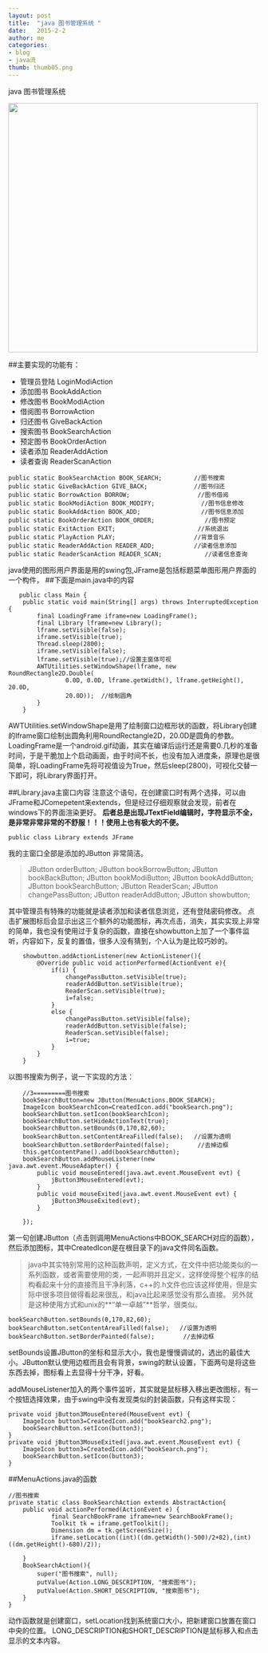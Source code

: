 ```yaml
---
layout: post
title:  "java 图书管理系统 "
date:   2015-2-2
author: me
categories: 
- blog
- java流
thumb: thumb05.png
---
```



java 图书管理系统

<img src="http://liubai.qiniudn.com/Unnamed QQ Screenshot20141126204851.png" style="width:500px;height=248px">

##主要实现的功能有：
- 管理员登陆	LoginModiAction
- 添加图书	BookAddAction
- 修改图书	BookModiAction
- 借阅图书	BorrowAction
- 归还图书	GiveBackAction
- 搜索图书	BookSearchAction
- 预定图书	BookOrderAction
- 读者添加	ReaderAddAction
- 读者查询	ReaderScanAction

<!--more-->


    public static BookSearchAction BOOK_SEARCH;		    //图书搜索
	public static GiveBackAction GIVE_BACK;				//图书归还
	public static BorrowAction BORROW;					 //图书借阅
	public static BookModiAction BOOK_MODIFY;		      //图书信息修改
	public static BookAddAction BOOK_ADD;				  //图书信息添加
	public static BookOrderAction BOOK_ORDER;              //图书预定
	public static ExitAction EXIT;					     //系统退出
	public static PlayAction PLAY;                     	//背景音乐
	public static ReaderAddAction READER_ADD;	  		//读者信息添加
	public static ReaderScanAction READER_SCAN;            //读者信息查询

java使用的图形用户界面是用的swing包,JFrame是包括标题菜单图形用户界面的一个构件，
##下面是main.java中的内容
    
 	   public class Main {
		public static void main(String[] args) throws InterruptedException {
			final LoadingFrame iframe=new LoadingFrame();
			final Library lframe=new Library();
			lframe.setVisible(false);
			iframe.setVisible(true);
			Thread.sleep(2800);
			iframe.setVisible(false);
			lframe.setVisible(true);//设置主窗体可视
			AWTUtilities.setWindowShape(lframe, new RoundRectangle2D.Double(
					0.0D, 0.0D, lframe.getWidth(), lframe.getHeight(), 20.0D,
					20.0D));  //绘制圆角
			}
		}


AWTUtilities.setWindowShape是用了绘制窗口边框形状的函数，将Library创建的lframe窗口绘制出圆角利用RoundRectangle2D，20.0D是圆角的参数。
LoadingFrame是一个android.gif动画，其实在编译后运行还是需要0.几秒的准备时间，于是干脆加上个启动画面，由于时间不长，也没有加入进度条，原理也是很简单，将LoadingFrame先将可视值设为True，然后sleep(2800)，可视化交替一下即可，将Library界面打开。

##Library.java主窗口内容
注意这个语句，在创建窗口时有两个选择，可以由JFrame和JComepetent来extends，但是经过仔细观察就会发现，前者在windows下的界面渲染更好。
**后者总是出现JTextField编辑时，字符显示不全，是非常非常非常的不舒服！！！使用上也有极大的不便。**

`public class Library extends JFrame`

我的主窗口全部是添加的JButton  非常简洁。
> 	JButton orderButton;
	JButton bookBorrowButton;
	JButton bookBackButton;
	JButton bookModiButton;
	JButton bookAddButton;
	JButton bookSearchButton;
	JButton ReaderScan;
	JButton changePassButton;
	JButton readerAddButton;
	JButton showbutton;


其中管理员有特殊的功能就是读者添加和读者信息浏览，还有登陆密码修改。
点击扩展图标后会显示出这三个额外的功能图标，再次点击，消失，其实实现上非常的简单，我也没有使用过于复杂的函数，直接在showbutton上加了一个事件监听，内容如下，反复的置值，很多人没有猜到，个人认为是比较巧妙的。

		showbutton.addActionListener(new ActionListener(){
			@Override public void actionPerformed(ActionEvent e){
				if(i) {
					changePassButton.setVisible(true);
					readerAddButton.setVisible(true);
					ReaderScan.setVisible(true);
					i=false;
				}
				else {
					changePassButton.setVisible(false);
					readerAddButton.setVisible(false);
					ReaderScan.setVisible(false);
					i=true;
				}
			}
		}


以图书搜索为例子，说一下实现的方法：

    	//3=========图书搜索
		bookSearchButton=new JButton(MenuActions.BOOK_SEARCH);
		ImageIcon bookSearchIcon=CreatedIcon.add("bookSearch.png");
		bookSearchButton.setIcon(bookSearchIcon);
		bookSearchButton.setHideActionText(true);
		bookSearchButton.setBounds(0,170,82,60);
		bookSearchButton.setContentAreaFilled(false);   //设置为透明
		bookSearchButton.setBorderPainted(false);        //去掉边框
		this.getContentPane().add(bookSearchButton);
		bookSearchButton.addMouseListener(new java.awt.event.MouseAdapter() {
			public void mouseEntered(java.awt.event.MouseEvent evt) {
				jButton3MouseEntered(evt);
			}
			public void mouseExited(java.awt.event.MouseEvent evt) {
				jButton3MouseExited(evt);
			}

		});


第一句创建JButton（点击则调用MenuActions中BOOK_SEARCH对应的函数），然后添加图标，其中CreatedIcon是在根目录下的java文件同名函数。


> java中其实特别常用的这种函数声明，定义方式，在文件中把功能类似的一系列函数，或者需要使用的类，一起声明并且定义，这样使得整个程序的结构看起来十分的直接而且干净利落，c++的.h文件也应该这样使用，但是实际中很多项目做得看起来很乱，和java比起来感觉没有那么直接。
> 另外就是这种使用方式和unix的**“单一卓越”**哲学，很类似。


    bookSearchButton.setBounds(0,170,82,60);
    bookSearchButton.setContentAreaFilled(false);   //设置为透明
    bookSearchButton.setBorderPainted(false);        //去掉边框

setBounds设置JButton的坐标和显示大小，我也是慢慢调试的，选出的最佳大小。JButton默认使用边框而且会有背景，swing的默认设置，下面两句是将这些东西去掉，图标看上去显得十分干净，好看。

addMouseListener加入的两个事件监听，其实就是鼠标移入移出更改图标，有一个按钮选择效果，由于swing中没有发现类似的封装函数，只有这样实现：

	private void jButton3MouseEntered(MouseEvent evt) {
		ImageIcon button3=CreatedIcon.add("bookSearch2.png");
		bookSearchButton.setIcon(button3);
	}
	private void jButton3MouseExited(java.awt.event.MouseEvent evt) {
		ImageIcon button3=CreatedIcon.add("bookSearch.png");
		bookSearchButton.setIcon(button3);
	}


##MenuActions.java的函数

	//图书搜索
	private static class BookSearchAction extends AbstractAction{
		public void actionPerformed(ActionEvent e) {
				final SearchBookFrame iframe=new SearchBookFrame();
				Toolkit tk = iframe.getToolkit();
				Dimension dm = tk.getScreenSize();
				iframe.setLocation((int)((dm.getWidth()-500)/2+82),(int)((dm.getHeight()-680)/2));

		}
		BookSearchAction(){
			super("图书搜索", null);
			putValue(Action.LONG_DESCRIPTION, "搜索图书");
			putValue(Action.SHORT_DESCRIPTION, "搜索图书");
		}
	}
动作函数就是创建窗口，setLocation找到系统窗口大小，把新建窗口放置在窗口中央的位置。
LONG_DESCRIPTION和SHORT_DESCRIPTION是鼠标移入和点击显示的文本内容。